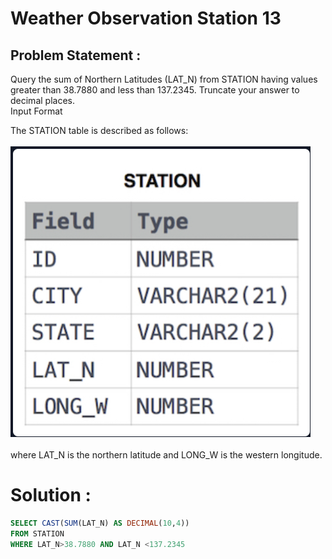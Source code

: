 # Weather Observation Station 13
## Problem Statement :
Query the sum of Northern Latitudes (LAT_N) from STATION having values greater than 38.7880 and less than 137.2345. Truncate your answer to  decimal places.<br>
Input Format<br>

The STATION table is described as follows:<br><br>
![](./Images/STATION.PNG)<br><br>
where LAT_N is the northern latitude and LONG_W is the western longitude.<br>

# Solution :
```SQL
SELECT CAST(SUM(LAT_N) AS DECIMAL(10,4))
FROM STATION
WHERE LAT_N>38.7880 AND LAT_N <137.2345